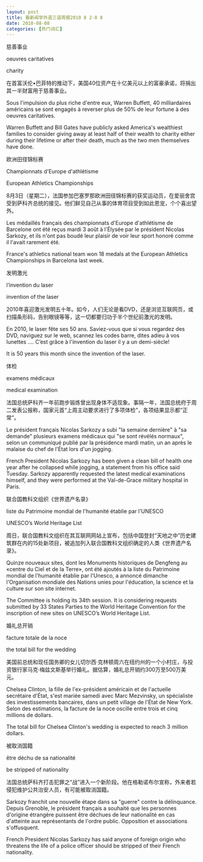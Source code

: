 ```yaml
---
layout: post
title: 看新闻学外语三语周报2010 8 2-8 8
date: 2010-08-08
categories: [热门词汇]  
---
```


慈善事业

oeuvres caritatives

charity

在首富沃伦•巴菲特的推动下，美国40位资产在十亿美元以上的富豪承诺，将捐出其一半财富用于慈善事业。

Sous l'impulsion du plus riche d'entre eux, Warren Buffett, 40 milliardaires américains se sont engagés à reverser plus de 50% de leur fortune à des oeuvres caritatives.

Warren Buffett and Bill Gates have publicly asked America's wealthiest families to consider giving away at least half of their wealth to charity either during their lifetime or after their death, much as the two men themselves have done.

欧洲田径锦标赛

Championnats d'Europe d'athlétisme

European Athletics Championships

8月3日（星期二），法国参加巴塞罗那欧洲田径锦标赛的获奖运动员，在爱丽舍宫受到萨科齐总统的接见。他们鲜见自己从事的体育项目受到如此恩宠，个个喜出望外。

Les médaillés français des championnats d'Europe d'athlétisme de Barcelone ont été reçus mardi 3 août à l'Élysée par le président Nicolas Sarkozy, et ils n'ont pas boudé leur plaisir de voir leur sport honoré comme il l'avait rarement été.

France's athletics national team won 18 medals at the European Athletics Championships in Barcelona last week.

发明激光

l’invention du laser

invention of the laser

2010年喜迎激光发明五十年。如今，人们无论是看DVD，还是浏览互联网页，或扫描条形码，告别眼镜等等，这一切都要归功于半个世纪前激光的发明。

En 2010, le laser fête ses 50 ans. Saviez-vous que si vous regardez des DVD, naviguez sur le web, scannez les codes barre, dites adieu à vos lunettes …. C’est grâce à l'invention du laser il y a un demi-siècle!

It is 50 years this month since the invention of the laser.

体检

examens médicaux

medical examination

法国总统萨科齐一年前跑步锻炼曾出现身体不适现象。事隔一年，法国总统府于周二发表公报称，国家元首“上周主动要求进行了多项体检”，各项结果显示都“正常”。

Le président français Nicolas Sarkozy a subi "la semaine dernière" à "sa demande" plusieurs examens médicaux qui "se sont révélés normaux", selon un communiqué publié par la présidence mardi matin, un an après le malaise du chef de l'État lors d'un jogging.

French President Nicolas Sarkozy has been given a clean bill of health one year after he collapsed while jogging, a statement from his office said Tuesday. Sarkozy apparently requested the latest medical examinations himself, and they were performed at the Val-de-Grace military hospital in Paris.

联合国教科文组织《世界遗产名录》

liste du Patrimoine mondial de l'humanité établie par l'UNESCO

UNESCO’s World Heritage List

周日，联合国教科文组织在其互联网网站上宣布，包括中国登封“天地之中”历史建筑群在内的15处新项目，被追加列入联合国教科文组织确定的人类《世界遗产名录》。

Quinze nouveaux sites, dont les Monuments historiques de Dengfeng au «centre du Ciel et de la Terre», ont été ajoutés à la liste du Patrimoine mondial de l'humanité établie par l'Unesco, a annoncé dimanche l'Organisation mondiale des Nations unies pour l'éducation, la science et la culture sur son site internet.

The Committee is holding its 34th session. It is considering requests submitted by 33 States Parties to the World Heritage Convention for the inscription of new sites on UNESCO’s World Heritage List.

婚礼总开销

facture totale de la noce

the total bill for the wedding

美国前总统和现任国务卿的女儿切尔西·克林顿周六在纽约州的一个小村庄，与投资银行家马克·梅兹文斯基举行婚礼。据估算，婚礼总开销约300万至500万美元。

Chelsea Clinton, la fille de l'ex-président américain et de l'actuelle secrétaire d'État, s'est mariée samedi avec Marc Mezvinsky, un spécialiste des investissements bancaires, dans un petit village de l'État de New York. Selon des estimations, la facture de la noce oscille entre trois et cinq millions de dollars.

The total bill for Chelsea Clinton's wedding is expected to reach 3 million dollars.

被取消国籍

être déchu de sa nationalité

be stripped of nationality

法国总统萨科齐打击犯罪之“战”进入一个新阶段。他在格勒诺布尔宣称，外来者若侵犯维护公共治安人员，有可能被取消国籍。

Sarkozy franchit une nouvelle étape dans sa "guerre" contre la délinquance. Depuis Grenoble, le président français a souhaité que les personnes d'origine étrangère puissent être déchues de leur nationalité en cas d'atteinte aux représentants de l'ordre public. Opposition et associations s'offusquent.

French President Nicolas Sarkozy has said anyone of foreign origin who threatens the life of a police officer should be stripped of their French nationality.
